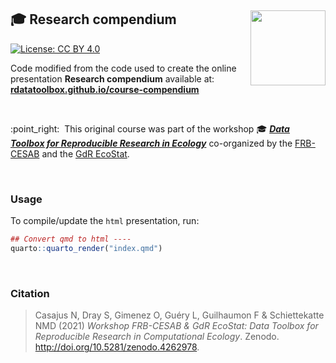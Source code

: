 ## :mortar_board: Research compendium <img src="img/compendium-logo.png" height="120" align="right"/>

[![License: CC
BY 4.0](https://img.shields.io/badge/License-CC%20BY%204.0-lightgreen.svg)](https://choosealicense.com/licenses/cc-by-4.0/)


Code modified from the code used to create the online presentation **Research compendium** available at:
[**rdatatoolbox.github.io/course-compendium**](https://rdatatoolbox.github.io/course-compendium)

<br />

:point\_right:  This original course was part of the workshop :mortar_board: 
[**_Data Toolbox for Reproducible Research in Ecology_**](https://rdatatoolbox.github.io) co-organized by the 
[FRB-CESAB](https://www.fondationbiodiversite.fr/en/about-the-foundation/le-cesab/) 
and the 
[GdR EcoStat](https://sites.google.com/site/gdrecostat/).


<br />


### Usage

To compile/update the `html` presentation, run: 

```r
## Convert qmd to html ----
quarto::quarto_render("index.qmd")
```


<br />


### Citation

> Casajus N, Dray S, Gimenez O, Guéry L, Guilhaumon F & Schiettekatte NMD (2021) *Workshop FRB-CESAB & GdR EcoStat: Data Toolbox for Reproducible Research in Computational Ecology*. Zenodo. <http://doi.org/10.5281/zenodo.4262978>.
